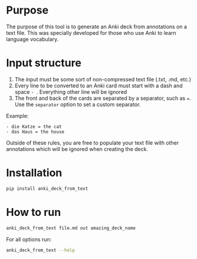# Purpose
The purpose of this tool is to generate an Anki deck from annotations on a text file.
This was specially developed for those who use Anki to learn language vocabulary. 

# Input structure
1. The input must be some sort of non-compressed text file (.txt, .md, etc.)
2. Every line to be converted to an Anki card must start with a dash and space `- `. Everything other line will be ignored
3. The front and back of the cards are separated by a separator, such as ` = `. Use the `separator` option to set a custom separator.

Example: 
```
- die Katze = the cat
- das Haus = the house
```

Outside of these rules, you are free to populate your text file with other annotations which will be ignored when creating the deck.

# Installation

```bash
pip install anki_deck_from_text
```

# How to run

```bash
anki_deck_from_text file.md out amazing_deck_name
```

For all options run:
```bash
anki_deck_from_text --help
```
